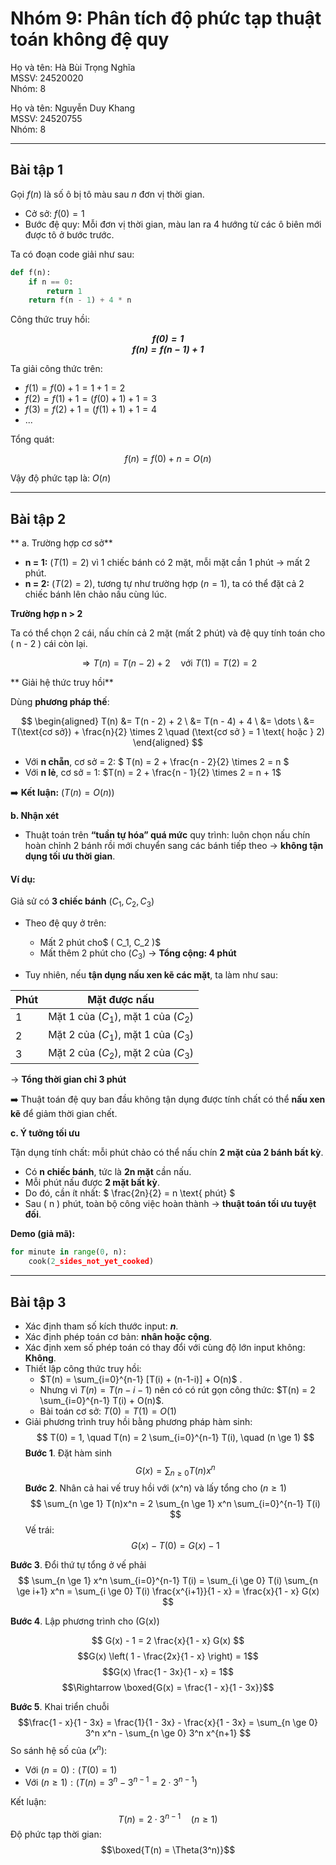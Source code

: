 # Nhóm 9: Phân tích độ phức tạp thuật toán không đệ quy

Họ và tên: Hà Bùi Trọng Nghĩa <br>
MSSV: 24520020<br>
Nhóm: 8 <br>


Họ và tên: Nguyễn Duy Khang <br>
MSSV: 24520755 <br>
Nhóm: 8

---

## Bài tập 1

Gọi $f(n)$ là số ô bị tô màu sau $n$ đơn vị thời gian.
- Cở sở: $f(0) = 1$
- Bước đệ quy: Mỗi đơn vị thời gian, màu lan ra 4 hướng từ các ô biên mới được tô ở bước trước.

Ta có đoạn code giải như sau:

```python
def f(n):
    if n == 0:
        return 1
    return f(n - 1) + 4 * n
```

Công thức truy hồi: <br>
***<p style="text-align:center;">
$f(0) = 1$ <br>
$f(n)=f(n−1)+1$ <br></p>***
Ta giải công thức trên:
- $f(1) = f(0) + 1 = 1 + 1 = 2$
- $f(2) = f(1) + 1 = (f(0) + 1) + 1 = 3$
- $f(3) = f(2) + 1 = (f(1) + 1) + 1 = 4$
- ...

Tổng quát:

$$
f(n) = f(0) + n = O(n)
$$

Vậy độ phức tạp là: $O(n)$

------

## Bài tập 2

** a. Trường hợp cơ sở**

* **n = 1:**
  $( T(1) = 2 )$ vì 1 chiếc bánh có 2 mặt, mỗi mặt cần 1 phút → mất 2 phút.
* **n = 2:**
  $( T(2) = 2 )$, tương tự như trường hợp $( n = 1 )$, ta có thể đặt cả 2 chiếc bánh lên chảo nấu cùng lúc.

**Trường hợp n > 2**

Ta có thể chọn 2 cái, nấu chín cả 2 mặt (mất 2 phút) và đệ quy tính toán cho ( n - 2 ) cái còn lại.

$$
\Rightarrow T(n) = T(n - 2) + 2 \quad \text{với } T(1) = T(2) = 2
$$

** Giải hệ thức truy hồi**

Dùng **phương pháp thế**:

$$
\begin{aligned} T(n) &= T(n - 2) + 2 \ &= T(n - 4) + 4 \
&= \dots \
&= T(\text{cơ sở}) + \frac{n}{2} \times 2 \quad (\text{cơ sở } = 1 \text{ hoặc } 2)
\end{aligned}
$$

* Với **n chẵn**, cơ sở = 2:
  $
  T(n) = 2 + \frac{n - 2}{2} \times 2 = n
  $
* Với **n lẻ**, cơ sở = 1:
  $T(n) = 2 + \frac{n - 1}{2} \times 2 = n + 1$

➡️ **Kết luận:** $( T(n) = O(n) )$

**b. Nhận xét**

* Thuật toán trên **“tuần tự hóa” quá mức** quy trình: luôn chọn nấu chín hoàn chỉnh 2 bánh rồi mới chuyển sang các bánh tiếp theo → **không tận dụng tối ưu thời gian**.

#### Ví dụ:

Giả sử có **3 chiếc bánh** $( C_1, C_2, C_3 )$

* Theo đệ quy ở trên:

  * Mất 2 phút cho$ ( C_1, C_2 )$
  * Mất thêm 2 phút cho $( C_3 )$
    → **Tổng cộng: 4 phút**

* Tuy nhiên, nếu **tận dụng nấu xen kẽ các mặt**, ta làm như sau:

| Phút | Mặt được nấu                         |
| ---- | ------------------------------------ |
| 1    | Mặt 1 của $( C_1 )$, mặt 1 của $( C_2 )$ |
| 2    | Mặt 2 của $( C_1 )$, mặt 1 của $( C_3 )$ |
| 3    | Mặt 2 của $( C_2 )$, mặt 2 của $( C_3 )$ |

→ **Tổng thời gian chỉ 3 phút**

➡️ Thuật toán đệ quy ban đầu không tận dụng được tính chất có thể **nấu xen kẽ** để giảm thời gian chết.

**c. Ý tưởng tối ưu**

Tận dụng tính chất: mỗi phút chảo có thể nấu chín **2 mặt của 2 bánh bất kỳ**.

* Có **n chiếc bánh**, tức là **2n mặt** cần nấu.
* Mỗi phút nấu được **2 mặt bất kỳ**.
* Do đó, cần ít nhất:
  $
  \frac{2n}{2} = n \text{ phút}
  $
* Sau ( n ) phút, toàn bộ công việc hoàn thành → **thuật toán tối ưu tuyệt đối**.

**Demo (giả mã):**

```python
for minute in range(0, n):
    cook(2_sides_not_yet_cooked)
```


------

## Bài tập 3

- Xác định tham số kích thước input: **$n$**.
- Xác định phép toán cơ bản: **nhân hoặc cộng**.
- Xác định xem số phép toán có thay đổi với cùng độ lớn input không: **Không**.
- Thiết lập công thức truy hồi:
    - $T(n) = \sum_{i=0}^{n-1} [T(i) + (n-1-i)] + O(n)$ .
    - Nhưng vì $T(n) = T(n - i - 1)$ nên có có rút gọn công thức: $T(n) = 2 \sum_{i=0}^{n-1} T(i) + O(n)$.
    - Bài toán cơ sở: $T(0) = T(1) = O(1)$
- Giải phương trình truy hồi bằng phương pháp hàm sinh:
$$
T(0) = 1, \quad T(n) = 2 \sum_{i=0}^{n-1} T(i), \quad (n \ge 1)
$$
 **Bước 1**. Đặt hàm sinh
 $$
 G(x) = \sum_{n \ge 0} T(n)x^n
 $$
 **Bước 2**. Nhân cả hai vế truy hồi với (x^n) và lấy tổng cho $(n \ge 1)$
 $$
 \sum_{n \ge 1} T(n)x^n = 2 \sum_{n \ge 1} x^n \sum_{i=0}^{n-1} T(i)
 $$
 Vế trái:
 $$G(x) - T(0) = G(x) - 1$$

 **Bước 3**. Đổi thứ tự tổng ở vế phải
 $$
 \sum_{n \ge 1} x^n \sum_{i=0}^{n-1} T(i)
= \sum_{i \ge 0} T(i) \sum_{n \ge i+1} x^n
= \sum_{i \ge 0} T(i) \frac{x^{i+1}}{1 - x}
= \frac{x}{1 - x} G(x)
$$

**Bước 4**. Lập phương trình cho (G(x))

$$
G(x) - 1 = 2 \frac{x}{1 - x} G(x)
$$
$$G(x) \left( 1 - \frac{2x}{1 - x} \right) = 1$$
$$G(x) \frac{1 - 3x}{1 - x} = 1$$
$$\Rightarrow \boxed{G(x) = \frac{1 - x}{1 - 3x}}$$

**Bước 5**. Khai triển chuỗi
$$\frac{1 - x}{1 - 3x} = \frac{1}{1 - 3x} - \frac{x}{1 - 3x}
= \sum_{n \ge 0} 3^n x^n - \sum_{n \ge 0} 3^n x^{n+1}
$$
So sánh hệ số của $(x^n)$:
* Với $(n = 0): (T(0) = 1)$
* Với $(n \ge 1): (T(n) = 3^n - 3^{n-1} = 2 \cdot 3^{n-1})$

Kết luận: $$T(n) = 2 \cdot 3^{n-1} \quad (n \ge 1)$$
Độ phức tạp thời gian:
$$\boxed{T(n) = \Theta(3^n)}$$


